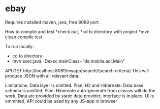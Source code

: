 # ebay

Requires installed maven, java, free 8089 port.

How to compile and test
  *check out, 
  *cd to directory with project
  *mvn clean compile test 
  
To run locally:
  * cd to directory
  * mvn exec:java -Dexec.mainClass="de.mobile.aol.Main"

API 
GET http://localhost:8089/myapp/search/{search criteria}
This will produce JSON with all relevant data.

Limitations:
Data layer is omitted. Plan: H2 and Hibernate.
Data base schema is omitted. Plan: Hibernate auto-generate from classes will do the work.
Data are provided by static data provider, interface is in place.
UI is ommitted, API could be used by any JS-app in browser
